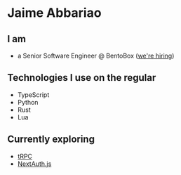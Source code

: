 # Jaime Abbariao

## I am

* a Senior Software Engineer @ BentoBox ([we're hiring](https://getbento.com/careers/))

## Technologies I use on the regular

* TypeScript
* Python
* Rust
* Lua

## Currently exploring

* [tRPC](https://trpc.io/)
* [NextAuth.js](https://next-auth.js.org/)
